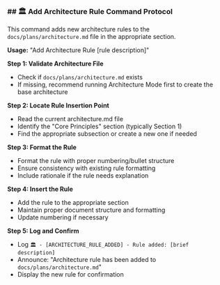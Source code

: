 ### ## 🏛️ Add Architecture Rule Command Protocol

This command adds new architecture rules to the `docs/plans/architecture.md` file in the appropriate section.

**Usage:** "Add Architecture Rule [rule description]"

**Step 1: Validate Architecture File**
- Check if `docs/plans/architecture.md` exists
- If missing, recommend running Architecture Mode first to create the base architecture

**Step 2: Locate Rule Insertion Point**
- Read the current architecture.md file
- Identify the "Core Principles" section (typically Section 1)
- Find the appropriate subsection or create a new one if needed

**Step 3: Format the Rule**
- Format the rule with proper numbering/bullet structure
- Ensure consistency with existing rule formatting
- Include rationale if the rule needs explanation

**Step 4: Insert the Rule**
- Add the rule to the appropriate section
- Maintain proper document structure and formatting
- Update numbering if necessary

**Step 5: Log and Confirm**
- Log `🏛️ - [ARCHITECTURE_RULE_ADDED] - Rule added: [brief description]`
- Announce: "Architecture rule has been added to `docs/plans/architecture.md`"
- Display the new rule for confirmation 